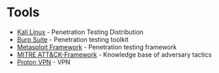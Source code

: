 # Tools
* [Kali Linux](https://www.kali.org/) - Penetration Testing Distribution
* [Burp Suite](https://portswigger.net/burp) - Penetration testing toolkit
* [Metasploit Framework](https://www.metasploit.com/) - Penetration testing framework
* [MITRE ATT&CK-Framework](https://attack.mitre.org/) - Knowledge base of adversary tactics
* [Proton VPN](https://protonvpn.com/) - VPN
